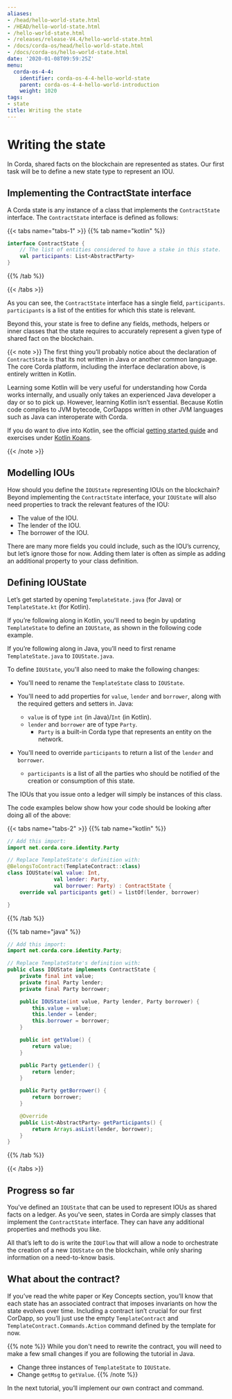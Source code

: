 ```yaml
---
aliases:
- /head/hello-world-state.html
- /HEAD/hello-world-state.html
- /hello-world-state.html
- /releases/release-V4.4/hello-world-state.html
- /docs/corda-os/head/hello-world-state.html
- /docs/corda-os/hello-world-state.html
date: '2020-01-08T09:59:25Z'
menu:
  corda-os-4-4:
    identifier: corda-os-4-4-hello-world-state
    parent: corda-os-4-4-hello-world-introduction
    weight: 1020
tags:
- state
title: Writing the state
---
```





# Writing the state

In Corda, shared facts on the blockchain are represented as states. Our first task will be to define a new state type to
represent an IOU.


## Implementing the ContractState interface

A Corda state is any instance of a class that implements the `ContractState` interface. The `ContractState`
interface is defined as follows:

{{< tabs name="tabs-1" >}}
{{% tab name="kotlin" %}}
```kotlin
interface ContractState {
    // The list of entities considered to have a stake in this state.
    val participants: List<AbstractParty>
}
```
{{% /tab %}}

{{< /tabs >}}

As you can see, the `ContractState` interface has a single field, `participants`. `participants` is a list of the
entities for which this state is relevant.

Beyond this, your state is free to define any fields, methods, helpers or inner classes that the state requires to accurately
represent a given type of shared fact on the blockchain.

{{< note >}}
The first thing you’ll probably notice about the declaration of `ContractState` is that its not written in Java
or another common language. The core Corda platform, including the interface declaration above, is entirely written
in Kotlin.

Learning some Kotlin will be very useful for understanding how Corda works internally, and usually only takes an
experienced Java developer a day or so to pick up. However, learning Kotlin isn’t essential. Because Kotlin code
compiles to JVM bytecode, CorDapps written in other JVM languages such as Java can interoperate with Corda.

If you do want to dive into Kotlin, see the official
[getting started guide](https://kotlinlang.org/docs/tutorials/) and exercises under
[Kotlin Koans](https://kotlinlang.org/docs/tutorials/koans.html).

{{< /note >}}

## Modelling IOUs

How should you define the `IOUState` representing IOUs on the blockchain? Beyond implementing the `ContractState`
interface, your `IOUState` will also need properties to track the relevant features of the IOU:


* The value of the IOU.
* The lender of the IOU.
* The borrower of the IOU.

There are many more fields you could include, such as the IOU’s currency, but let’s ignore those for now. Adding them
later is often as simple as adding an additional property to your class definition.


## Defining IOUState

Let’s get started by opening `TemplateState.java` (for Java) or `TemplateState.kt` (for Kotlin).

If you’re following along in Kotlin, you'll need to begin by updating `TemplateState` to define an `IOUState`, as shown in the following code example.

If you’re following along in Java, you’ll need to first rename `TemplateState.java` to `IOUState.java`.

To define `IOUState`, you'll also need to make the following changes:


* You'll need to rename the `TemplateState` class to `IOUState`.
* You'll need to add properties for `value`, `lender` and `borrower`, along with the required getters and setters in.
Java:
    * `value` is of type `int` (in Java)/`Int` (in Kotlin).
    * `lender` and `borrower` are of type `Party`.
        * `Party` is a built-in Corda type that represents an entity on the network.

* You'll need to override `participants` to return a list of the `lender` and `borrower`.
    * `participants` is a list of all the parties who should be notified of the creation or consumption of this state.

The IOUs that you issue onto a ledger will simply be instances of this class.

The code examples below show how your code should be looking after doing all of the above:


{{< tabs name="tabs-2" >}}
{{% tab name="kotlin" %}}
```kotlin
// Add this import:
import net.corda.core.identity.Party

// Replace TemplateState's definition with:
@BelongsToContract(TemplateContract::class)
class IOUState(val value: Int,
               val lender: Party,
               val borrower: Party) : ContractState {
    override val participants get() = listOf(lender, borrower)

}

```
{{% /tab %}}



{{% tab name="java" %}}
```java
// Add this import:
import net.corda.core.identity.Party;

// Replace TemplateState's definition with:
public class IOUState implements ContractState {
    private final int value;
    private final Party lender;
    private final Party borrower;

    public IOUState(int value, Party lender, Party borrower) {
        this.value = value;
        this.lender = lender;
        this.borrower = borrower;
    }

    public int getValue() {
        return value;
    }

    public Party getLender() {
        return lender;
    }

    public Party getBorrower() {
        return borrower;
    }

    @Override
    public List<AbstractParty> getParticipants() {
        return Arrays.asList(lender, borrower);
    }
}

```
{{% /tab %}}

{{< /tabs >}}

## Progress so far

You've defined an `IOUState` that can be used to represent IOUs as shared facts on a ledger. As you've seen, states in
Corda are simply classes that implement the `ContractState` interface. They can have any additional properties and
methods you like.

All that’s left to do is write the `IOUFlow` that will allow a node to orchestrate the creation of a new `IOUState`
on the blockchain, while only sharing information on a need-to-know basis.


## What about the contract?

If you’ve read the white paper or Key Concepts section, you’ll know that each state has an associated contract that
imposes invariants on how the state evolves over time. Including a contract isn’t crucial for our first CorDapp, so
you’ll just use the empty `TemplateContract` and `TemplateContract.Commands.Action` command defined by the template
for now.

{{% note %}}
While you don't need to rewrite the contract, you will need to make a few small changes if you are following the tutorial in Java.
* Change three instances of `TemplateState` to `IOUState`.
* Change `getMsg` to `getValue`.
{{% /note %}}

In the next tutorial, you’ll implement our own contract and command.
